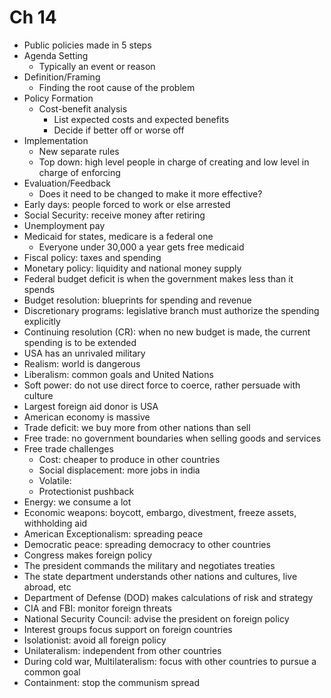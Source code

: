 # Ch 14
- Public policies made in 5 steps
- Agenda Setting
  - Typically an event or reason
- Definition/Framing
  - Finding the root cause of the problem
- Policy Formation
  - Cost-benefit analysis
    - List expected costs and expected benefits
    - Decide if better off or worse off
- Implementation
  - New separate rules
  - Top down: high level people in charge of creating and low level in charge of enforcing
- Evaluation/Feedback
  - Does it need to be changed to make it more effective?
- Early days: people forced to work or else arrested
- Social Security: receive money after retiring
- Unemployment pay
- Medicaid for states, medicare is a federal one
  - Everyone under 30,000 a year gets free medicaid
- Fiscal policy: taxes and spending
- Monetary policy: liquidity and national money supply
- Federal budget deficit is when the government makes less than it spends
- Budget resolution: blueprints for spending and revenue
- Discretionary programs: legislative branch must authorize the spending explicitly
- Continuing resolution (CR): when no new budget is made, the current spending is to be extended
- USA has an unrivaled military
- Realism: world is dangerous
- Liberalism: common goals and United Nations
- Soft power: do not use direct force to coerce, rather persuade with culture
- Largest foreign aid donor is USA
- American economy is massive
- Trade deficit: we buy more from other nations than sell
- Free trade: no government boundaries when selling goods and services
- Free trade challenges
  - Cost: cheaper to produce in other countries
  - Social displacement: more jobs in india
  - Volatile: 
  - Protectionist pushback
- Energy: we consume a lot
- Economic weapons: boycott, embargo, divestment, freeze assets, withholding aid
- American Exceptionalism: spreading peace
- Democratic peace: spreading democracy to other countries
- Congress makes foreign policy
- The president commands the military and negotiates treaties
- The state department understands other nations and cultures, live abroad, etc
- Department of Defense (DOD) makes calculations of risk and strategy
- CIA and FBI: monitor foreign threats
- National Security Council: advise the president on foreign policy
- Interest groups focus support on foreign countries
- Isolationist: avoid all foreign policy
- Unilateralism: independent from other countries
- During cold war, Multilateralism: focus with other countries to pursue a common goal
- Containment: stop the communism spread